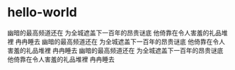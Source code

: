 # hello-world


幽暗的最高频道还在
为全城遮盖下一百年的昂贵谜底
他倚靠在令人害羞的礼品堆裡
冉冉睡去
幽暗的最高频道还在
为全城遮盖下一百年的昂贵谜底
他倚靠在令人害羞的礼品堆裡
冉冉睡去
幽暗的最高频道还在
为全城遮盖下一百年的昂贵谜底
他倚靠在令人害羞的礼品堆裡
冉冉睡去
